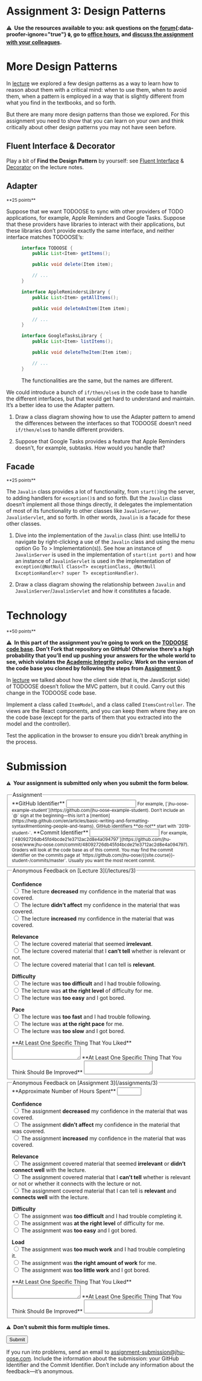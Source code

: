 # Assignment 3: Design Patterns

**⚠️  Use the resources available to you: ask questions on the [forum](https://github.com/jhu-oose/{{site.course}}-students){:data-proofer-ignore="true"} <small title="You must be a registered student logged into GitHub to see this.">🔒</small>, go to [office hours](/staff), and [discuss the assignment with your colleagues](/policies#academic-integrity).**

# More Design Patterns

In [lecture](/lectures/3) we explored a few design patterns as a way to learn how to reason about them with a critical mind: when to use them, when to avoid them, when a pattern is employed in a way that is slightly different from what you find in the textbooks, and so forth.

But there are many more design patterns than those we explored. For this assignment you need to show that you can learn on your own and think critically about other design patterns you may not have seen before.

## Fluent Interface & Decorator

Play a bit of **Find the Design Pattern** by yourself: see [Fluent Interface](/lectures/3#fluent-interface) & [Decorator](/lectures/3#decorator) on the lecture notes.

## Adapter

<small>
**25 points**
</small>

Suppose that we want TODOOSE to sync with other providers of TODO applications, for example, Apple Reminders and Google Tasks. Suppose that these providers have libraries to interact with their applications, but these libraries don’t provide exactly the same interface, and neither interface matches TODOOSE’s:

<figure markdown="1">

```java
interface TODOOSE {
    public List<Item> getItems();

    public void delete(Item item);

    // ...
}

interface AppleRemindersLibrary {
    public List<Item> getAllItems();

    public void deleteAnItem(Item item);

    // ...
}

interface GoogleTasksLibrary {
    public List<Item> listItems();

    public void deleteTheItem(Item item);

    // ...
}
```

<figcaption>
The functionalities are the same, but the names are different.
</figcaption>
</figure>

We could introduce a bunch of `if/then/else`s in the code base to handle the different interfaces, but that would get hard to understand and maintain. It’s a better idea to use the Adapter pattern.

1. Draw a class diagram showing how to use the Adapter pattern to amend the differences between the interfaces so that TODOOSE doesn’t need `if/then/else`s to handle different providers.

2. Suppose that Google Tasks provides a feature that Apple Reminders doesn’t, for example, subtasks. How would you handle that?

## Facade

<small>
**25 points**
</small>

The `Javalin` class provides a lot of functionality, from `start()`ing the server, to adding handlers for `exception()`s and so forth. But the `Javalin` class doesn’t implement all those things directly, it delegates the implementation of most of its functionality to other classes like `JavalinServer`, `JavalinServlet`, and so forth. In other words, `Javalin` is a facade for these other classes.

1. Dive into the implementation of the `Javalin` class (hint: use IntelliJ to navigate by right-clicking a use of the `Javalin` class and using the menu option Go To > Implementation(s)). See how an instance of `JavalinServer` is used in the implementation of `start(int port)` and how an instance of `JavalinServlet` is used in the implementation of `exception(@NotNull Class<T> exceptionClass, @NotNull ExceptionHandler<? super T> exceptionHandler)`.

2. Draw a class diagram showing the relationship between `Javalin` and `JavalinServer`/`JavalinServlet` and how it constitutes a facade.

# Technology

<small>
**50 points**
</small>

**⚠️  In this part of the assignment you’re going to work on the [TODOOSE code base](https://github.com/jhu-oose/todoose). Don’t Fork that repository on GitHub! Otherwise there’s a high probability that you’ll end up pushing your answers for the whole world to see, which violates the [Academic Integrity](/policies#academic-integrity) policy. Work on the version of the code base you cloned by following the steps from [Assignment 0](/assignments/0).**

In [lecture](/lectures/3) we talked about how the client side (that is, the JavaScript side) of TODOOSE doesn’t follow the MVC pattern, but it could. Carry out this change in the TODOOSE code base.

Implement a class called `ItemModel`, and a class called `ItemsController`. The views are the React components, and you can keep them where they are on the code base (except for the parts of them that you extracted into the model and the controller).

Test the application in the browser to ensure you didn’t break anything in the process.

# Submission

**<small>⚠️</small>  Your assignment is submitted only when you submit the form below.**

<form method="POST" action="https://roboose.herokuapp.com/roboose/assignments" markdown="1">
<fieldset markdown="1">

<legend>Assignment</legend>

<input type="hidden" name="assignment" value="3">

<label>
**GitHub Identifier**  
<input type="text" name="github" required pattern="[A-Za-z0-9][A-Za-z0-9-]*[A-Za-z0-9]">  
</label>
<small>
For example, [`jhu-oose-example-student`](https://github.com/jhu-oose-example-student).  
Don’t include an `@` sign at the beginning—this isn’t a [mention](https://help.github.com/en/articles/basic-writing-and-formatting-syntax#mentioning-people-and-teams).  
GitHub identifiers **do not** start with `2019-student-`.  
</small>

<label>
**Commit Identifier**  
<input type="text" name="commit" required pattern="[0-9a-f]{40}">  
</label>
<small>
For example, [`48092726db45fd4bcde21e3712ac2d8e4a094797`](https://github.com/jhu-oose/www.jhu-oose.com/commit/48092726db45fd4bcde21e3712ac2d8e4a094797).  
Graders will look at the code base as of this commit.  
You may find the commit identifier on the commits page at `https://github.com/jhu-oose/{{site.course}}-student-<identifier>/commits/master`. Usually you want the most recent commit.  
</small>

</fieldset>

<fieldset markdown="1">

<legend markdown="1">Anonymous Feedback on [Lecture 3](/lectures/3)</legend>

**Confidence**  
<label>
<input type="radio" name="feedback[lecture][confidence]" value="decreased" required>
The lecture **decreased** my confidence in the material that was covered.
</label>  
<label>
<input type="radio" name="feedback[lecture][confidence]" value="no-effect" required>
The lecture **didn’t affect** my confidence in the material that was covered.
</label>  
<label>
<input type="radio" name="feedback[lecture][confidence]" value="increased" required>
The lecture **increased** my confidence in the material that was covered.
</label>

**Relevance**  
<label>
<input type="radio" name="feedback[lecture][relevance]" value="irrelevant" required>
The lecture covered material that seemed **irrelevant**.
</label>  
<label>
<input type="radio" name="feedback[lecture][relevance]" value="cant-tell" required>
The lecture covered material that I **can’t tell** whether is relevant or not.
</label>  
<label>
<input type="radio" name="feedback[lecture][relevance]" value="relevant" required>
The lecture covered material that I can tell is **relevant**.
</label>

**Difficulty**  
<label>
<input type="radio" name="feedback[lecture][difficulty]" value="too-difficult" required>
The lecture was **too difficult** and I had trouble following.
</label>  
<label>
<input type="radio" name="feedback[lecture][difficulty]" value="right-level" required>
The lecture was **at the right level** of difficulty for me.
</label>  
<label>
<input type="radio" name="feedback[lecture][difficulty]" value="too-easy" required>
The lecture was **too easy** and I got bored.
</label>

**Pace**  
<label>
<input type="radio" name="feedback[lecture][pace]" value="too-fast" required>
The lecture was **too fast** and I had trouble following.
</label>  
<label>
<input type="radio" name="feedback[lecture][pace]" value="right-pace" required>
The lecture was **at the right pace** for me.
</label>  
<label>
<input type="radio" name="feedback[lecture][pace]" value="too-slow" required>
The lecture was **too slow** and I got bored.
</label>

<label for="feedback--lecture--liked">
**At Least One Specific Thing That You Liked**
</label>
<textarea name="feedback[lecture][liked]" id="feedback--lecture--liked" required></textarea>

<label for="feedback--lecture--improved">
**At Least One Specific Thing That You Think Should Be Improved**
</label>
<textarea name="feedback[lecture][improved]" id="feedback--lecture--improved" required></textarea>

</fieldset>

<fieldset markdown="1">

<legend markdown="1">Anonymous Feedback on [Assignment 3](/assignments/3)</legend>

<label>
**Approximate Number of Hours Spent**  
<input type="number" name="feedback[assignment][hours]" min="1" max="100" required>
</label>

**Confidence**  
<label>
<input type="radio" name="feedback[assignment][confidence]" value="decreased" required>
The assignment **decreased** my confidence in the material that was covered.
</label>  
<label>
<input type="radio" name="feedback[assignment][confidence]" value="no-effect" required>
The assignment **didn’t affect** my confidence in the material that was covered.
</label>  
<label>
<input type="radio" name="feedback[assignment][confidence]" value="increased" required>
The assignment **increased** my confidence in the material that was covered.
</label>

**Relevance**  
<label>
<input type="radio" name="feedback[assignment][relevance]" value="irrelevant" required>
The assignment covered material that seemed **irrelevant** or **didn’t connect well** with the lecture.
</label>  
<label>
<input type="radio" name="feedback[assignment][relevance]" value="cant-tell" required>
The assignment covered material that I **can’t tell** whether is relevant or not or whether it connects with the lecture or not.
</label>  
<label>
<input type="radio" name="feedback[assignment][relevance]" value="relevant" required>
The assignment covered material that I can tell is **relevant** and **connects well** with the lecture.
</label>

**Difficulty**  
<label>
<input type="radio" name="feedback[assignment][difficulty]" value="too-difficult" required>
The assignment was **too difficult** and I had trouble completing it.
</label>  
<label>
<input type="radio" name="feedback[assignment][difficulty]" value="right-level" required>
The assignment was **at the right level** of difficulty for me.
</label>  
<label>
<input type="radio" name="feedback[assignment][difficulty]" value="too-easy" required>
The assignment was **too easy** and I got bored.
</label>

**Load**  
<label>
<input type="radio" name="feedback[assignment][load]" value="too-much-work" required>
The assignment was **too much work** and I had trouble completing it.
</label>  
<label>
<input type="radio" name="feedback[assignment][load]" value="right-amount" required>
The assignment was **the right amount of work** for me.
</label>  
<label>
<input type="radio" name="feedback[assignment][load]" value="too-little-work" required>
The assignment was **too little work** and I got bored.
</label>

<label for="feedback--assignment--liked">
**At Least One Specific Thing That You Liked**
</label>
<textarea name="feedback[assignment][liked]" id="feedback--assignment--liked" required></textarea>

<label for="feedback--assignment--improved">
**At Least One Specific Thing That You Think Should Be Improved**
</label>
<textarea name="feedback[assignment][improved]" id="feedback--assignment--improved" required></textarea>

</fieldset>

**<small>⚠️</small>  Don’t submit this form multiple times.**

<button>Submit</button>

</form>

If you run into problems, send an email to <assignment-submission@jhu-oose.com>. Include the information about the submission: your GitHub Identifier and the Commit Identifier. Don’t include any information about the feedback—it’s anonymous.
